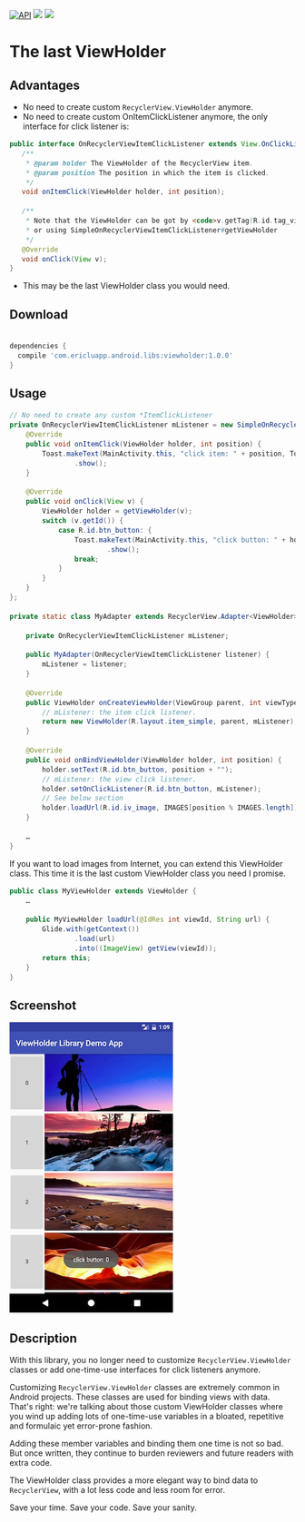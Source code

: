 [![API](https://img.shields.io/badge/API-7%2B-blue.svg?style=flat)](https://android-arsenal.com/api?level=7) <img src="https://img.shields.io/badge/method%20count-52-e91e63.svg"></img> <img src="https://img.shields.io/badge/size-7 KB-e91e63.svg"></img>

# The last ViewHolder

## Advantages

 * No need to create custom `RecyclerView.ViewHolder` anymore.
 * No need to create custom OnItemClickListener anymore, the only interface for click listener is:
 ```java
 public interface OnRecyclerViewItemClickListener extends View.OnClickListener {
    /**
     * @param holder The ViewHolder of the RecyclerView item.
     * @param position The position in which the item is clicked.
     */
    void onItemClick(ViewHolder holder, int position);

    /**
     * Note that the ViewHolder can be got by <code>v.getTag(R.id.tag_viewholder)</code>
     * or using SimpleOnRecyclerViewItemClickListener#getViewHolder
     */
    @Override
    void onClick(View v);
}
 ```
 * This may be the last ViewHolder class you would need.

## Download

```gradle

dependencies {
  compile 'com.ericluapp.android.libs:viewholder:1.0.0'
}

```

## Usage

```java
// No need to create any custom *ItemClickListener
private OnRecyclerViewItemClickListener mListener = new SimpleOnRecyclerViewItemClickListener() {
    @Override
    public void onItemClick(ViewHolder holder, int position) {
        Toast.makeText(MainActivity.this, "click item: " + position, Toast.LENGTH_SHORT)
                .show();
    }

    @Override
    public void onClick(View v) {
        ViewHolder holder = getViewHolder(v);
        switch (v.getId()) {
            case R.id.btn_button: {
                Toast.makeText(MainActivity.this, "click button: " + holder.getAdapterPosition(), Toast.LENGTH_SHORT)
                        .show();
                break;
            }
        }
    }
};

private static class MyAdapter extends RecyclerView.Adapter<ViewHolder> {

    private OnRecyclerViewItemClickListener mListener;

    public MyAdapter(OnRecyclerViewItemClickListener listener) {
        mListener = listener;
    }

    @Override
    public ViewHolder onCreateViewHolder(ViewGroup parent, int viewType) {
        // mListener: the item click listener.
        return new ViewHolder(R.layout.item_simple, parent, mListener);
    }

    @Override
    public void onBindViewHolder(ViewHolder holder, int position) {
        holder.setText(R.id.btn_button, position + "");
        // mListener: the view click listener.
        holder.setOnClickListener(R.id.btn_button, mListener);
        // See below section
        holder.loadUrl(R.id.iv_image, IMAGES[position % IMAGES.length]);
    }

    …
}
```

If you want to load images from Internet, you can extend this ViewHolder class. This time it is the last custom ViewHolder class you need I promise.

```java
public class MyViewHolder extends ViewHolder {
    …

    public MyViewHolder loadUrl(@IdRes int viewId, String url) {
        Glide.with(getContext())
                .load(url)
                .into((ImageView) getView(viewId));
        return this;
    }
}
```

## Screenshot

![](sample/screenshot/viewholder_sample.jpg)

## Description

With this library, you no longer need to customize `RecyclerView.ViewHolder` classes or add one-time-use interfaces for click listeners anymore.

Customizing `RecyclerView.ViewHolder` classes are extremely common in Android projects. These classes are used for binding views with data. That's right: we're talking about those custom ViewHolder classes where you wind up adding lots of one-time-use variables in a bloated, repetitive and formulaic yet error-prone fashion.

Adding these member variables and binding them one time is not so bad. But once written, they continue to burden reviewers and future readers with extra code.

The ViewHolder class provides a more elegant way to bind data to `RecyclerView`, with a lot less code and less room for error.

Save your time. Save your code. Save your sanity.
